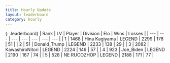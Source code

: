 ```yaml
---
title: Hourly Update
layout: leaderboard
category: hourly
---
```


{: .leaderboard}
| Rank | LV | Player | Division | Elo | Wins | Losses |
| --- | --- | --- | --- | --- | --- | --- |
| <span data-change="0">1</span> | 1468 | <span title="ID: 315148">Hina Kagiyama</span> | LEGEND | <span data-change="0">2299</span> | <span data-change="0">178</span> | <span data-change="0">51</span> |
| <span data-change="0">2</span> | 51 | <span title="ID: 515520">Donald_Trump</span> | LEGEND | <span data-change="0">2233</span> | <span data-change="0">138</span> | <span data-change="0">29</span> |
| <span data-change="0">3</span> | 2082 | <span title="ID: 164871">KawashiroNitori</span> | LEGEND | <span data-change="0">2224</span> | <span data-change="0">149</span> | <span data-change="0">57</span> |
| <span data-change="0">4</span> | 923 | <span title="ID: 353063">Joe_Biden</span> | LEGEND | <span data-change="0">2190</span> | <span data-change="0">167</span> | <span data-change="0">74</span> |
| <span data-change="0">5</span> | 528 | <span title="ID: 335720">NE RUCOZHOP</span> | LEGEND | <span data-change="0">2188</span> | <span data-change="0">171</span> | <span data-change="0">77</span> |